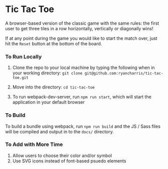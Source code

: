 # Tic Tac Toe

A browser-based version of the classic game with the same rules: the first user to get three tiles in a row horizontally, vertically or diagonally wins!

If at any point during the game you would like to start the match over, just hit the `Reset` button at the bottom of the board.

### To Run Locally
1. Clone the repo to your local machine by typing the following when in your working directory: `git clone git@github.com:ryancharris/tic-tac-toe.git`

2. Move into the directory: `cd tic-tac-toe`

3. To run webpack-dev-server, run `npm run start`, which will start the application in your default browser

### To Build
To build a bundle using webpack, run `npm run build` and the JS / Sass files will be compiled and output in to the `docs/` directory.

### To Add with More Time
1. Allow users to choose their color and/or symbol
2. Use SVG icons instead of font-based psuedo elements

